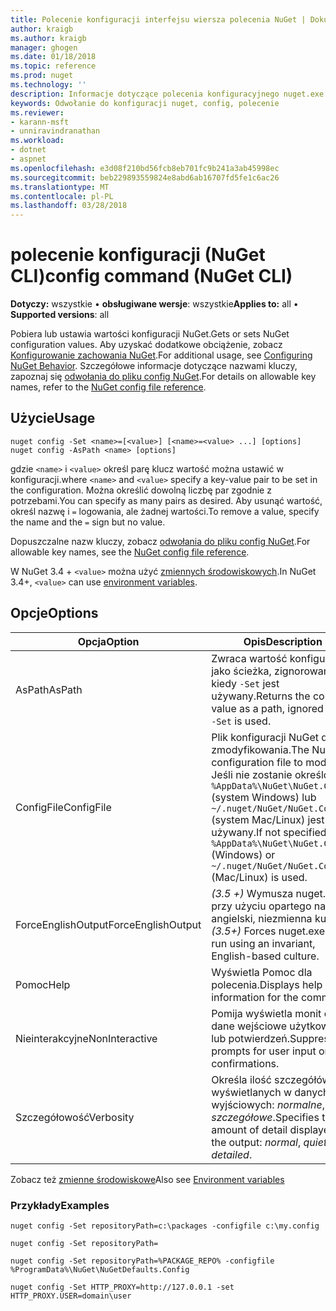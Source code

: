 ```yaml
---
title: Polecenie konfiguracji interfejsu wiersza polecenia NuGet | Dokumentacja firmy Microsoft
author: kraigb
ms.author: kraigb
manager: ghogen
ms.date: 01/18/2018
ms.topic: reference
ms.prod: nuget
ms.technology: ''
description: Informacje dotyczące polecenia konfiguracyjnego nuget.exe
keywords: Odwołanie do konfiguracji nuget, config, polecenie
ms.reviewer:
- karann-msft
- unniravindranathan
ms.workload:
- dotnet
- aspnet
ms.openlocfilehash: e3d08f210bd56fcb8eb701fc9b241a3ab45998ec
ms.sourcegitcommit: beb229893559824e8abd6ab16707fd5fe1c6ac26
ms.translationtype: MT
ms.contentlocale: pl-PL
ms.lasthandoff: 03/28/2018
---
```

# <a name="config-command-nuget-cli"></a><span data-ttu-id="f2ad6-104">polecenie konfiguracji (NuGet CLI)</span><span class="sxs-lookup"><span data-stu-id="f2ad6-104">config command (NuGet CLI)</span></span>

<span data-ttu-id="f2ad6-105">**Dotyczy:** wszystkie &bullet; **obsługiwane wersje**: wszystkie</span><span class="sxs-lookup"><span data-stu-id="f2ad6-105">**Applies to:** all &bullet; **Supported versions**: all</span></span>

<span data-ttu-id="f2ad6-106">Pobiera lub ustawia wartości konfiguracji NuGet.</span><span class="sxs-lookup"><span data-stu-id="f2ad6-106">Gets or sets NuGet configuration values.</span></span> <span data-ttu-id="f2ad6-107">Aby uzyskać dodatkowe obciążenie, zobacz [Konfigurowanie zachowania NuGet](../consume-packages/configuring-nuget-behavior.md).</span><span class="sxs-lookup"><span data-stu-id="f2ad6-107">For additional usage, see [Configuring NuGet Behavior](../consume-packages/configuring-nuget-behavior.md).</span></span> <span data-ttu-id="f2ad6-108">Szczegółowe informacje dotyczące nazwami kluczy, zapoznaj się [odwołania do pliku config NuGet](../reference/nuget-config-file.md).</span><span class="sxs-lookup"><span data-stu-id="f2ad6-108">For details on allowable key names, refer to the [NuGet config file reference](../reference/nuget-config-file.md).</span></span>

## <a name="usage"></a><span data-ttu-id="f2ad6-109">Użycie</span><span class="sxs-lookup"><span data-stu-id="f2ad6-109">Usage</span></span>

```cli
nuget config -Set <name>=[<value>] [<name>=<value> ...] [options]
nuget config -AsPath <name> [options]
```

<span data-ttu-id="f2ad6-110">gdzie `<name>` i `<value>` określ parę klucz wartość można ustawić w konfiguracji.</span><span class="sxs-lookup"><span data-stu-id="f2ad6-110">where `<name>` and `<value>` specify a key-value pair to be set in the configuration.</span></span> <span data-ttu-id="f2ad6-111">Można określić dowolną liczbę par zgodnie z potrzebami.</span><span class="sxs-lookup"><span data-stu-id="f2ad6-111">You can specify as many pairs as desired.</span></span> <span data-ttu-id="f2ad6-112">Aby usunąć wartość, określ nazwę i `=` logowania, ale żadnej wartości.</span><span class="sxs-lookup"><span data-stu-id="f2ad6-112">To remove a value, specify the name and the `=` sign but no value.</span></span>

<span data-ttu-id="f2ad6-113">Dopuszczalne nazw kluczy, zobacz [odwołania do pliku config NuGet](../reference/nuget-config-file.md).</span><span class="sxs-lookup"><span data-stu-id="f2ad6-113">For allowable key names, see the [NuGet config file reference](../reference/nuget-config-file.md).</span></span>

<span data-ttu-id="f2ad6-114">W NuGet 3.4 + `<value>` można użyć [zmiennych środowiskowych](cli-ref-environment-variables.md).</span><span class="sxs-lookup"><span data-stu-id="f2ad6-114">In NuGet 3.4+, `<value>` can use [environment variables](cli-ref-environment-variables.md).</span></span>

## <a name="options"></a><span data-ttu-id="f2ad6-115">Opcje</span><span class="sxs-lookup"><span data-stu-id="f2ad6-115">Options</span></span>

| <span data-ttu-id="f2ad6-116">Opcja</span><span class="sxs-lookup"><span data-stu-id="f2ad6-116">Option</span></span> | <span data-ttu-id="f2ad6-117">Opis</span><span class="sxs-lookup"><span data-stu-id="f2ad6-117">Description</span></span> |
| --- | --- |
| <span data-ttu-id="f2ad6-118">AsPath</span><span class="sxs-lookup"><span data-stu-id="f2ad6-118">AsPath</span></span> | <span data-ttu-id="f2ad6-119">Zwraca wartość konfiguracji jako ścieżka, zignorowane, kiedy `-Set` jest używany.</span><span class="sxs-lookup"><span data-stu-id="f2ad6-119">Returns the config value as a path, ignored when `-Set` is used.</span></span> |
| <span data-ttu-id="f2ad6-120">ConfigFile</span><span class="sxs-lookup"><span data-stu-id="f2ad6-120">ConfigFile</span></span> | <span data-ttu-id="f2ad6-121">Plik konfiguracji NuGet do zmodyfikowania.</span><span class="sxs-lookup"><span data-stu-id="f2ad6-121">The NuGet configuration file to modify.</span></span> <span data-ttu-id="f2ad6-122">Jeśli nie zostanie określony, `%AppData%\NuGet\NuGet.Config` (system Windows) lub `~/.nuget/NuGet/NuGet.Config` (system Mac/Linux) jest używany.</span><span class="sxs-lookup"><span data-stu-id="f2ad6-122">If not specified, `%AppData%\NuGet\NuGet.Config` (Windows) or `~/.nuget/NuGet/NuGet.Config` (Mac/Linux) is used.</span></span>|
| <span data-ttu-id="f2ad6-123">ForceEnglishOutput</span><span class="sxs-lookup"><span data-stu-id="f2ad6-123">ForceEnglishOutput</span></span> | <span data-ttu-id="f2ad6-124">*(3.5 +)* Wymusza nuget.exe przy użyciu opartego na język angielski, niezmienna kultura.</span><span class="sxs-lookup"><span data-stu-id="f2ad6-124">*(3.5+)* Forces nuget.exe to run using an invariant, English-based culture.</span></span> |
| <span data-ttu-id="f2ad6-125">Pomoc</span><span class="sxs-lookup"><span data-stu-id="f2ad6-125">Help</span></span> | <span data-ttu-id="f2ad6-126">Wyświetla Pomoc dla polecenia.</span><span class="sxs-lookup"><span data-stu-id="f2ad6-126">Displays help information for the command.</span></span> |
| <span data-ttu-id="f2ad6-127">Nieinterakcyjne</span><span class="sxs-lookup"><span data-stu-id="f2ad6-127">NonInteractive</span></span> | <span data-ttu-id="f2ad6-128">Pomija wyświetla monit o dane wejściowe użytkownika lub potwierdzeń.</span><span class="sxs-lookup"><span data-stu-id="f2ad6-128">Suppresses prompts for user input or confirmations.</span></span> |
| <span data-ttu-id="f2ad6-129">Szczegółowość</span><span class="sxs-lookup"><span data-stu-id="f2ad6-129">Verbosity</span></span> | <span data-ttu-id="f2ad6-130">Określa ilość szczegółów wyświetlanych w danych wyjściowych: *normalne*, *quiet*, *szczegółowe*.</span><span class="sxs-lookup"><span data-stu-id="f2ad6-130">Specifies the amount of detail displayed in the output: *normal*, *quiet*, *detailed*.</span></span> |

<span data-ttu-id="f2ad6-131">Zobacz też [zmienne środowiskowe](cli-ref-environment-variables.md)</span><span class="sxs-lookup"><span data-stu-id="f2ad6-131">Also see [Environment variables](cli-ref-environment-variables.md)</span></span>

### <a name="examples"></a><span data-ttu-id="f2ad6-132">Przykłady</span><span class="sxs-lookup"><span data-stu-id="f2ad6-132">Examples</span></span>

```cli
nuget config -Set repositoryPath=c:\packages -configfile c:\my.config

nuget config -Set repositoryPath=

nuget config -Set repositoryPath=%PACKAGE_REPO% -configfile %ProgramData%\NuGet\NuGetDefaults.Config

nuget config -Set HTTP_PROXY=http://127.0.0.1 -set HTTP_PROXY.USER=domain\user
```
